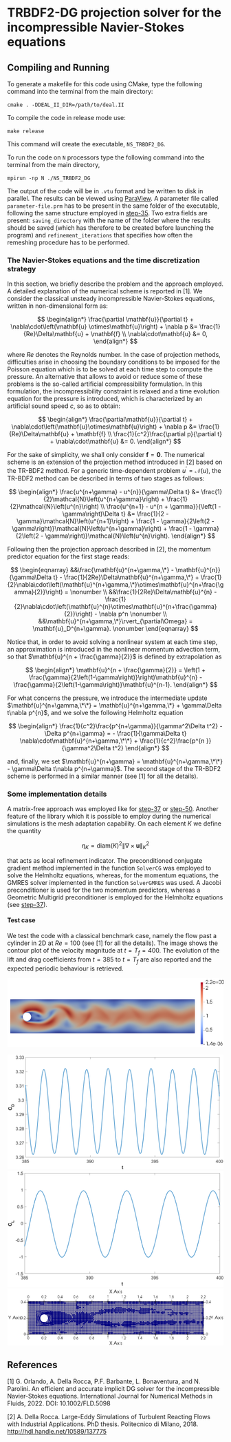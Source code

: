 # TRBDF2-DG projection solver for the incompressible Navier-Stokes equations

## Compiling and Running
To generate a makefile for this code using CMake, type the following command into the terminal from the main directory:

	cmake . -DDEAL_II_DIR=/path/to/deal.II

To compile the code in release mode use:

	make release

This command will create the executable, <code>NS_TRBDF2_DG</code>.

To run the code on <code>N</code> processors type the following command into the terminal from the main directory,

	mpirun -np N ./NS_TRBDF2_DG

The output of the code will be in <code>.vtu</code> format and be written to disk in parallel. The results can be viewed using <a href="http://www.paraview.org/">ParaView</a>. A parameter file called <code>parameter-file.prm</code> has to be present in
the same folder of the executable, following the same structure employed in <a href="https://www.dealii.org/current/doxygen/deal.II/step_35.html">step-35</a>. Two extra fields are present: <code>saving_directory</code> with the name of the folder where the results should be saved (which has therefore to be created before launching the program) and <code>refinement_iterations</code> that specifies how often the remeshing procedure has to be performed.


### The Navier-Stokes equations and the time discretization strategy ###

In this section, we briefly describe the problem and the approach employed. A detailed explanation of the numerical scheme is reported in [1]. We consider the classical unsteady incompressible Navier-Stokes equations, written in non-dimensional form as:

$$
\begin{align*}
\frac{\partial \mathbf{u}}{\partial t} + \nabla\cdot\left(\mathbf{u} \otimes\mathbf{u}\right) + \nabla p &= \frac{1}{Re}\Delta\mathbf{u} + \mathbf{f} \\
\nabla\cdot\mathbf{u} &= 0,
\end{align*}
$$

where $Re$ denotes the Reynolds number. In the case of projection methods, difficulties arise in choosing the boundary conditions to be imposed for the Poisson equation which is to be solved at each time step to compute the pressure. An alternative that allows to avoid or reduce some of these problems is the so-called artificial compressibility formulation. In this formulation, the incompressibility constraint is relaxed and a time evolution equation for the pressure is introduced, which is characterized by an artificial sound speed $c,$ so as to obtain:

$$
\begin{align*}
\frac{\partial\mathbf{u}}{\partial t} + \nabla\cdot\left(\mathbf{u}\otimes\mathbf{u}\right) + \nabla p &= \frac{1}{Re}\Delta\mathbf{u} + \mathbf{f} \\
\frac{1}{c^2}\frac{\partial p}{\partial t} + \nabla\cdot\mathbf{u} &= 0.
\end{align*}
$$

For the sake of simplicity, we shall only consider $\mathbf{f} = \mathbf{0}$. The numerical scheme is an extension of the projection method introduced in [2] based on the TR-BDF2 method. For a generic time-dependent problem $u^{'} = \mathcal{N}(u)$, the TR-BDF2 method can be described in terms of two stages as follows:

$$
\begin{align*}
\frac{u^{n+\gamma} - u^{n}}{\gamma\Delta t} &= \frac{1}{2}\mathcal{N}\left(u^{n+\gamma}\right) + \frac{1}{2}\mathcal{N}\left(u^{n}\right) \\
\frac{u^{n+1} - u^{n + \gamma}}{\left(1 - \gamma\right)\Delta t} &= \frac{1}{2 - \gamma}\mathcal{N}\left(u^{n+1}\right) + \frac{1 - \gamma}{2\left(2 - \gamma\right)}\mathcal{N}\left(u^{n+\gamma}\right) + \frac{1 - \gamma}{2\left(2 - \gamma\right)}\mathcal{N}\left(u^{n}\right).
\end{align*}
$$

Following then the projection approach described in [2], the momentum predictor equation for the first stage reads:

$$
\begin{eqnarray}
&&\frac{\mathbf{u}^{n+\gamma,\*} - \mathbf{u}^{n}}{\gamma\Delta t} - \frac{1}{2Re}\Delta\mathbf{u}^{n+\gamma,\*} + \frac{1}{2}\nabla\cdot\left(\mathbf{u}^{n+\gamma,\*}\otimes\mathbf{u}^{n+\frac{\gamma}{2}}\right) = \nonumber \\
&&\frac{1}{2Re}\Delta\mathbf{u}^{n} - \frac{1}{2}\nabla\cdot\left(\mathbf{u}^{n}\otimes\mathbf{u}^{n+\frac{\gamma}{2}}\right) - \nabla p^n \nonumber \\
&&\mathbf{u}^{n+\gamma,\*}\rvert_{\partial\Omega} = \mathbf{u}_D^{n+\gamma}. \nonumber
\end{eqnarray}
$$

Notice that, in order to avoid solving a nonlinear system at each time step, an approximation is introduced in the nonlinear momentum advection term, so that $\mathbf{u}^{n + \frac{\gamma}{2}}$ is defined by extrapolation as

$$
\begin{align*}
\mathbf{u}^{n + \frac{\gamma}{2}} = \left(1 + \frac{\gamma}{2\left(1-\gamma\right)}\right)\mathbf{u}^{n} - \frac{\gamma}{2\left(1-\gamma\right)}\mathbf{u}^{n-1}.
\end{align*}
$$

For what concerns the pressure, we introduce the intermediate update
$\mathbf{u}^{n+\gamma,\*\*} = \mathbf{u}^{n+\gamma,\*} + \gamma\Delta t\nabla  p^{n}$, and we solve the following Helmholtz equation

$$
\begin{align*}
\frac{1}{c^2}\frac{p^{n+\gamma}}{\gamma^2\Delta t^2} -\Delta p^{n+\gamma} = - \frac{1}{\gamma\Delta t} \nabla\cdot\mathbf{u}^{n+\gamma,\*\*}  + \frac{1}{c^2}\frac{p^{n }}{\gamma^2\Delta t^2}
\end{align*}
$$

and, finally, we set $\mathbf{u}^{n+\gamma} = \mathbf{u}^{n+\gamma,\*\*} - \gamma\Delta t\nabla  p^{n+\gamma}$.
The second stage of the TR-BDF2 scheme is performed in a similar manner (see [1] for all the details).

### Some implementation details ###

A matrix-free approach was employed like for <a href="https://www.dealii.org/current/doxygen/deal.II/step_37.html">step-37</a> or <a href="https://www.dealii.org/current/doxygen/deal.II/step_50.html">step-50</a>. Another feature of the library which it is possible to employ during the numerical simulations is the mesh adaptation capability. On each element $K$ we define the quantity

$$
\eta_K = \text{diam}(K)^2\left\|\nabla \times \mathbf{u}\right\|^2_K
$$

that acts as local refinement indicator. The preconditioned conjugate gradient method implemented in the function <code>SolverCG</code> was employed to solve the Helmholtz equations, whereas, for the momentum equations, the GMRES solver
implemented in the function <code>SolverGMRES</code> was used.
A Jacobi preconditioner is used for the two momentum predictors, whereas a Geometric Multigrid preconditioner is employed for the Helmholtz equations (see <a href="https://www.dealii.org/current/doxygen/deal.II/step_37.html">step-37</a>).

#### Test case ####

We test the code with a classical benchmark case, namely the flow past a cylinder in 2D at $Re = 100$ (see [1] for all the details). The image shows the contour plot of the velocity magnitude at $t = T_{f} = 400$. The evolution of the lift and drag coefficients from $t = 385$ to $t = T_{f}$ are also reported and the expected periodic behaviour is retrieved.

![contour](./doc/velocity_magnitude.png)

![drag](./doc/drag.png) ![lift](./doc/lift.png)
![adaptive grid](./doc/adaptive_mesh.png)

## References ##

[1] G. Orlando, A. Della Rocca, P.F. Barbante, L. Bonaventura, and
N. Parolini. An efficient and accurate implicit DG solver for the incompressible Navier-Stokes equations. International Journal for Numerical Methods in Fluids, 2022. DOI: 10.1002/FLD.5098

[2] A. Della Rocca. Large-Eddy Simulations of Turbulent Reacting Flows with Industrial Applications. PhD thesis. Politecnico di Milano, 2018. http://hdl.handle.net/10589/137775
